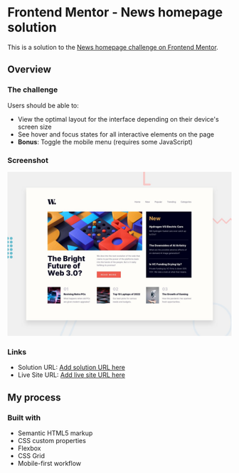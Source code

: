 # Frontend Mentor - News homepage solution

This is a solution to the [News homepage challenge on Frontend Mentor](https://www.frontendmentor.io/challenges/news-homepage-H6SWTa1MFl).


## Overview

### The challenge

Users should be able to:

- View the optimal layout for the interface depending on their device's screen size
- See hover and focus states for all interactive elements on the page
- **Bonus**: Toggle the mobile menu (requires some JavaScript)

### Screenshot

![Design preview for the News homepage coding challenge](./design/desktop-preview.jpg)



### Links

- Solution URL: [Add solution URL here](https://www.frontendmentor.io/solutions/news-homepage-tailwind-IRZeydEP7w)
- Live Site URL: [Add live site URL here](https://ahmaadalharbi.github.io/News-homepage-FrontendChallenge/)

## My process

### Built with

- Semantic HTML5 markup
- CSS custom properties
- Flexbox
- CSS Grid
- Mobile-first workflow
